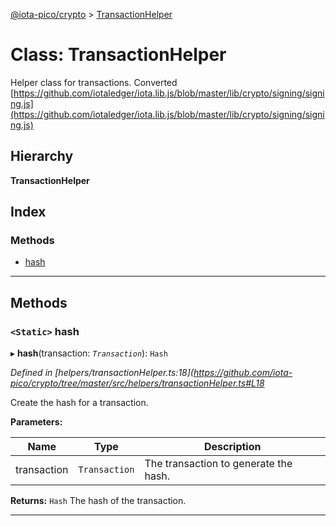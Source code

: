 [@iota-pico/crypto](../README.md) > [TransactionHelper](../classes/transactionhelper.md)

# Class: TransactionHelper

Helper class for transactions. Converted [https://github.com/iotaledger/iota.lib.js/blob/master/lib/crypto/signing/signing.js](https://github.com/iotaledger/iota.lib.js/blob/master/lib/crypto/signing/signing.js)

## Hierarchy

**TransactionHelper**

## Index

### Methods

* [hash](transactionhelper.md#hash)

---

## Methods

<a id="hash"></a>

### `<Static>` hash

▸ **hash**(transaction: *`Transaction`*): `Hash`

*Defined in [helpers/transactionHelper.ts:18](https://github.com/iota-pico/crypto/tree/master/src/helpers/transactionHelper.ts#L18*

Create the hash for a transaction.

**Parameters:**

| Name | Type | Description |
| ------ | ------ | ------ |
| transaction | `Transaction` |  The transaction to generate the hash. |

**Returns:** `Hash`
The hash of the transaction.

___

